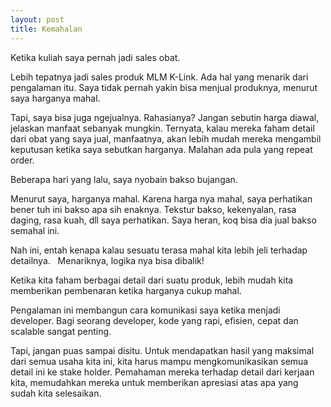 ```yaml
---
layout: post
title: Kemahalan
---
```


Ketika kuliah saya pernah jadi sales obat.

Lebih tepatnya jadi sales produk MLM K-Link. Ada hal yang menarik dari pengalaman itu. Saya tidak pernah yakin bisa menjual produknya, menurut saya harganya mahal. 

Tapi, saya bisa juga ngejualnya. Rahasianya? Jangan sebutin harga diawal, jelaskan manfaat sebanyak mungkin. Ternyata, kalau mereka faham detail dari obat yang saya jual, manfaatnya, akan lebih mudah mereka mengambil keputusan ketika saya sebutkan harganya. Malahan ada pula yang repeat order.

Beberapa hari yang lalu, saya nyobain bakso bujangan.

Menurut saya, harganya mahal. Karena harga nya mahal, saya perhatikan bener tuh ini bakso apa sih enaknya. Tekstur bakso, kekenyalan, rasa daging, rasa kuah, dll saya perhatikan. Saya heran, koq bisa dia jual bakso semahal ini.

Nah ini, entah kenapa kalau sesuatu terasa mahal kita lebih jeli terhadap detailnya.  
Menariknya, logika nya bisa dibalik! 

Ketika kita faham berbagai detail dari suatu produk, lebih mudah kita memberikan pembenaran ketika harganya cukup mahal.

Pengalaman ini membangun cara komunikasi saya ketika menjadi developer. Bagi seorang developer, kode yang rapi, efisien, cepat dan scalable sangat penting. 

Tapi, jangan puas sampai disitu. Untuk mendapatkan hasil yang maksimal dari semua usaha kita ini, kita harus mampu mengkomunikasikan semua detail ini ke stake holder. Pemahaman mereka terhadap detail dari kerjaan kita, memudahkan mereka untuk memberikan apresiasi atas apa yang sudah kita selesaikan.
